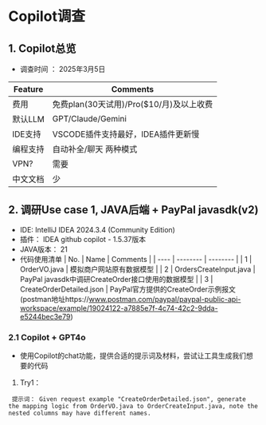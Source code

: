# Copilot调查
## 1. Copilot总览
* 调查时间 ： 2025年3月5日

 | Feature  | Comments |
 | -------- | -------- |
 | 费用     | 免费plan(30天试用)/Pro($10/月)及以上收费 |
 | 默认LLM  | GPT/Claude/Gemini |
 | IDE支持  | VSCODE插件支持最好，IDEA插件更新慢 |
 | 编程支持  | 自动补全/聊天 两种模式 | 
 | VPN?     | 需要     |
 | 中文文档  | 少       |  

## 2. 调研Use case 1, JAVA后端 + PayPal javasdk(v2)
 - IDE: IntelliJ IDEA 2024.3.4 (Community Edition)
 - 插件： IDEA github copilot - 1.5.37版本
 - JAVA版本： 21
 - 代码使用清单
  | No.  | Name     | Comments |
  | ---- | -------- | -------- |
  | 1    | OrderVO.java | 模拟商户网站原有数据模型 |
  | 2    | OrdersCreateInput.java | PayPal javasdk中调研CreateOrder接口使用的数据模型 |
  | 3    | CreateOrderDetailed.json | PayPal官方提供的CreateOrder示例报文(postman地址https://www.postman.com/paypal/paypal-public-api-workspace/example/19024122-a7885e7f-4c74-42c2-9dda-e5244bec3e79)

  ### 2.1 Copilot + GPT4o
   * 使用Copilot的chat功能，提供合适的提示词及材料，尝试让工具生成我们想要的代码
  1. Try1：
  ```
   提示词： Given request example "CreateOrderDetailed.json", generate the mapping logic from OrderVO.java to OrderCreateInput.java, note the nested columns may have different names.
  ```
  

